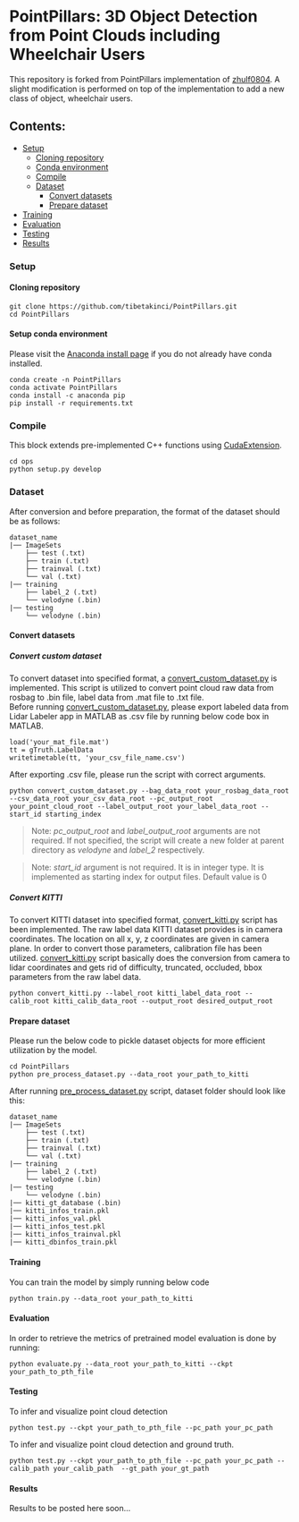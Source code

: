 # PointPillars: 3D Object Detection from Point Clouds including Wheelchair Users

This repository is forked from PointPillars implementation of [zhulf0804](https://github.com/zhulf0804/PointPillars).
A slight modification is performed on top of the implementation to add a new class of object, wheelchair users.

## Contents:

- [Setup](#setup)
  - [Cloning repository](#cloning-repository)
  - [Conda environment](#setup-conda-environment)
  - [Compile](#compile)
  - [Dataset](#dataset)
    - [Convert datasets](#convert-datasets)
    - [Prepare dataset](#prepare-dataset)
- [Training](#training)
- [Evaluation](#evaluation)
- [Testing](#testing)
- [Results](#results)

### Setup
#### Cloning repository
```
git clone https://github.com/tibetakinci/PointPillars.git
cd PointPillars
```

#### Setup conda environment
Please visit the [Anaconda install page](https://docs.anaconda.com/free/anaconda/install/index.html) if you do not already have conda installed.
```
conda create -n PointPillars
conda activate PointPillars
conda install -c anaconda pip
pip install -r requirements.txt
```

### Compile
This block extends pre-implemented C++ functions using [CudaExtension](https://pytorch.org/tutorials/advanced/cpp_extension.html). 
```
cd ops
python setup.py develop
```

### Dataset
After conversion and before preparation, the format of the dataset should be as follows:
```
dataset_name
|── ImageSets
    ├── test (.txt)
    ├── train (.txt)
    ├── trainval (.txt)
    └── val (.txt)
|── training
    ├── label_2 (.txt)
    └── velodyne (.bin)
|── testing
    └── velodyne (.bin)
```

#### Convert datasets
##### Convert custom dataset
To convert dataset into specified format, a [convert_custom_dataset.py](convert_custom_dataset.py) is implemented. 
This script is utilized to convert point cloud raw data from rosbag to .bin file, label data from .mat file to .txt file.  
Before running [convert_custom_dataset.py](convert_custom_dataset.py), please export labeled data from Lidar Labeler app in MATLAB as .csv file by running below code box in MATLAB.
```
load('your_mat_file.mat')
tt = gTruth.LabelData
writetimetable(tt, 'your_csv_file_name.csv')
```
After exporting .csv file, please run the script with correct arguments.
```
python convert_custom_dataset.py --bag_data_root your_rosbag_data_root --csv_data_root your_csv_data_root --pc_output_root your_point_cloud_root --label_output_root your_label_data_root --start_id starting_index
```
> Note: *pc_output_root* and *label_output_root* arguments are not required. If not specified, the script will create a new folder at parent directory as *velodyne* and *label_2* respectively.

> Note: *start_id* argument is not required. It is in integer type. It is implemented as starting index for output files. Default value is 0

##### Convert KITTI
To convert KITTI dataset into specified format, [convert_kitti.py](convert_kitti.py) script has been implemented. The raw label data KITTI dataset provides is in camera coordinates. The location on all x, y, z coordinates are given in camera plane. In order to convert those parameters, calibration file has been utilized. [convert_kitti.py](convert_kitti.py) script basically does the conversion from camera to lidar coordinates and gets rid of difficulty, truncated, occluded, bbox parameters from the raw label data.
```
python convert_kitti.py --label_root kitti_label_data_root --calib_root kitti_calib_data_root --output_root desired_output_root
```

#### Prepare dataset
Please run the below code to pickle dataset objects for more efficient utilization by the model.
```
cd PointPillars
python pre_process_dataset.py --data_root your_path_to_kitti
```
After running [pre_process_dataset.py](pre_process_dataset.py) script, dataset folder should look like this:
```
dataset_name
|── ImageSets
    ├── test (.txt)
    ├── train (.txt)
    ├── trainval (.txt)
    └── val (.txt)
|── training
    ├── label_2 (.txt)
    └── velodyne (.bin)
|── testing
    └── velodyne (.bin)
|── kitti_gt_database (.bin)
|── kitti_infos_train.pkl
|── kitti_infos_val.pkl
|── kitti_infos_test.pkl
|── kitti_infos_trainval.pkl
|── kitti_dbinfos_train.pkl
```
#### Training 
You can train the model by simply running below code
```
python train.py --data_root your_path_to_kitti
```

#### Evaluation
In order to retrieve the metrics of pretrained model evaluation is done by running:
```
python evaluate.py --data_root your_path_to_kitti --ckpt your_path_to_pth_file
```

#### Testing
To infer and visualize point cloud detection
```
python test.py --ckpt your_path_to_pth_file --pc_path your_pc_path
```

To infer and visualize point cloud detection and ground truth.
```
python test.py --ckpt your_path_to_pth_file --pc_path your_pc_path --calib_path your_calib_path  --gt_path your_gt_path
```

#### Results
Results to be posted here soon...
